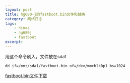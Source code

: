 ```yaml
---
layout: post
title: hg680-j的fastboot.bin文件和替换
category: 网络日志
tags: 
    - hinas 
    - hg680j 
    - fastboot
excerpt: 
---
```


用这个命令刷入，文件放在sda1

    dd if=/mnt/sda1/fastboot.bin of=/dev/mmcblk0p1 bs=1024
    
[fastboot.bin文件下载][1]


  [1]: https://r2.wait.loan/uploads/attach/fastboot.bin
